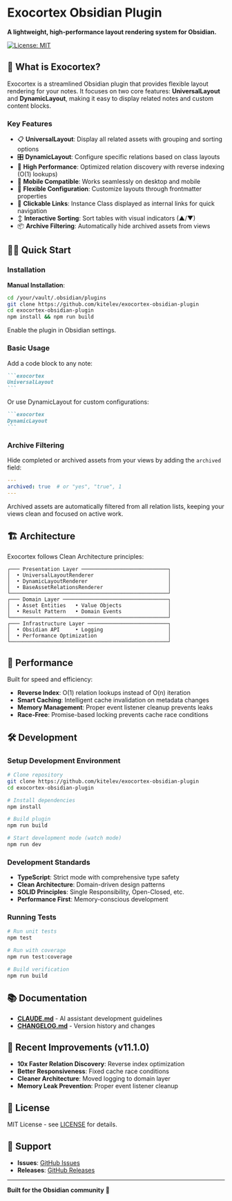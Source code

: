 # Exocortex Obsidian Plugin

**A lightweight, high-performance layout rendering system for Obsidian.**

[![License: MIT](https://img.shields.io/badge/License-MIT-yellow.svg)](./LICENSE)

## 🎯 What is Exocortex?

Exocortex is a streamlined Obsidian plugin that provides flexible layout rendering for your notes. It focuses on two core features: **UniversalLayout** and **DynamicLayout**, making it easy to display related notes and custom content blocks.

### Key Features

- 📋 **UniversalLayout**: Display all related assets with grouping and sorting options
- 🎛️ **DynamicLayout**: Configure specific relations based on class layouts
- 🚀 **High Performance**: Optimized relation discovery with reverse indexing (O(1) lookups)
- 📱 **Mobile Compatible**: Works seamlessly on desktop and mobile
- 🎨 **Flexible Configuration**: Customize layouts through frontmatter properties
- 🔗 **Clickable Links**: Instance Class displayed as internal links for quick navigation
- ↕️ **Interactive Sorting**: Sort tables with visual indicators (▲/▼)
- 📦 **Archive Filtering**: Automatically hide archived assets from views

## 🏃‍♂️ Quick Start

### Installation

**Manual Installation**:
```bash
cd /your/vault/.obsidian/plugins
git clone https://github.com/kitelev/exocortex-obsidian-plugin
cd exocortex-obsidian-plugin
npm install && npm run build
```

Enable the plugin in Obsidian settings.

### Basic Usage

Add a code block to any note:

````markdown
```exocortex
UniversalLayout
```
````

Or use DynamicLayout for custom configurations:

````markdown
```exocortex
DynamicLayout
```
````

### Archive Filtering

Hide completed or archived assets from your views by adding the `archived` field:

```yaml
---
archived: true  # or "yes", "true", 1
---
```

Archived assets are automatically filtered from all relation lists, keeping your views clean and focused on active work.

## 🏗️ Architecture

Exocortex follows Clean Architecture principles:

```
┌─── Presentation Layer ────────────────────────────┐
│  • UniversalLayoutRenderer                        │
│  • DynamicLayoutRenderer                          │
│  • BaseAssetRelationsRenderer                     │
└───────────────────────────────────────────────────┘
┌─── Domain Layer ──────────────────────────────────┐
│  • Asset Entities   • Value Objects               │
│  • Result Pattern   • Domain Events               │
└───────────────────────────────────────────────────┘
┌─── Infrastructure Layer ──────────────────────────┐
│  • Obsidian API     • Logging                     │
│  • Performance Optimization                       │
└───────────────────────────────────────────────────┘
```

## 🚀 Performance

Built for speed and efficiency:

- **Reverse Index**: O(1) relation lookups instead of O(n) iteration
- **Smart Caching**: Intelligent cache invalidation on metadata changes
- **Memory Management**: Proper event listener cleanup prevents leaks
- **Race-Free**: Promise-based locking prevents cache race conditions

## 🛠️ Development

### Setup Development Environment

```bash
# Clone repository
git clone https://github.com/kitelev/exocortex-obsidian-plugin
cd exocortex-obsidian-plugin

# Install dependencies
npm install

# Build plugin
npm run build

# Start development mode (watch mode)
npm run dev
```

### Development Standards

- **TypeScript**: Strict mode with comprehensive type safety
- **Clean Architecture**: Domain-driven design patterns
- **SOLID Principles**: Single Responsibility, Open-Closed, etc.
- **Performance First**: Memory-conscious development

### Running Tests

```bash
# Run unit tests
npm test

# Run with coverage
npm run test:coverage

# Build verification
npm run build
```

## 📚 Documentation

- **[CLAUDE.md](./CLAUDE.md)** - AI assistant development guidelines
- **[CHANGELOG.md](./CHANGELOG.md)** - Version history and changes

## 🌟 Recent Improvements (v11.1.0)

- **10x Faster Relation Discovery**: Reverse index optimization
- **Better Responsiveness**: Fixed cache race conditions
- **Cleaner Architecture**: Moved logging to domain layer
- **Memory Leak Prevention**: Proper event listener cleanup

## 📄 License

MIT License - see [LICENSE](./LICENSE) for details.

## 🤝 Support

- **Issues**: [GitHub Issues](https://github.com/kitelev/exocortex-obsidian-plugin/issues)
- **Releases**: [GitHub Releases](https://github.com/kitelev/exocortex-obsidian-plugin/releases)

---

**Built for the Obsidian community** 💜
